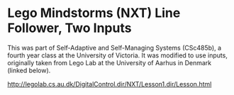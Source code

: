 Lego Mindstorms (NXT) Line Follower, Two Inputs
==================

This was part of Self-Adaptive and Self-Managing Systems (CSc485b), a fourth year class at the University of Victoria.  It was modified to use inputs, originally taken from Lego Lab at the University of Aarhus in Denmark (linked below).

http://legolab.cs.au.dk/DigitalControl.dir/NXT/Lesson1.dir/Lesson.html